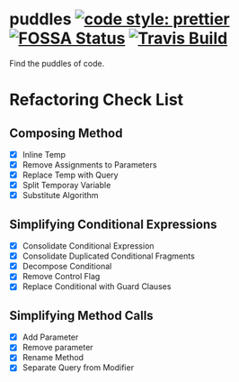# puddles [![code style: prettier](https://img.shields.io/badge/code_style-prettier-ff69b4.svg?style=flat-square)](https://github.com/prettier/prettier) [![FOSSA Status](https://app.fossa.io/api/projects/git%2Bgithub.com%2Fsheltonsuen%2Fpuddles.svg?type=shield)](https://app.fossa.io/projects/git%2Bgithub.com%2Fsheltonsuen%2Fpuddles?ref=badge_shield) [![Travis Build](https://travis-ci.com/sheltonsuen/puddles.svg?branch=master)](https://travis-ci.com/sheltonsuen/puddles)

Find the puddles of code.

# Refactoring Check List

## Composing Method

- [x] Inline Temp
- [x] Remove Assignments to Parameters
- [x] Replace Temp with Query
- [x] Split Temporay Variable
- [x] Substitute Algorithm

## Simplifying Conditional Expressions

- [x] Consolidate Conditional Expression
- [x] Consolidate Duplicated Conditional Fragments
- [x] Decompose Conditional
- [x] Remove Control Flag
- [x] Replace Conditional with Guard Clauses

## Simplifying Method Calls

- [x] Add Parameter
- [x] Remove parameter
- [x] Rename Method
- [x] Separate Query from Modifier
